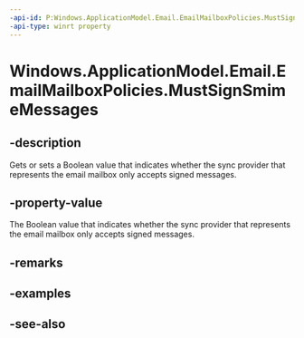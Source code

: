 ```yaml
---
-api-id: P:Windows.ApplicationModel.Email.EmailMailboxPolicies.MustSignSmimeMessages
-api-type: winrt property
---
```


<!-- Property syntax
public bool MustSignSmimeMessages { get;  set; }
-->

# Windows.ApplicationModel.Email.EmailMailboxPolicies.MustSignSmimeMessages

## -description
Gets or sets a Boolean value that indicates whether the sync provider that represents the email mailbox only accepts signed messages.

## -property-value
The Boolean value that indicates whether the sync provider that represents the email mailbox only accepts signed messages.

## -remarks

## -examples

## -see-also
